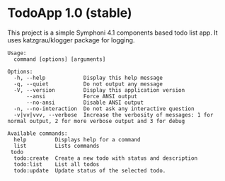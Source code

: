 # TodoApp 1.0 (stable)

This project is a simple Symphoni 4.1 components based todo list app.
It uses katzgrau/klogger package for logging.

```
Usage:
  command [options] [arguments]

Options:
  -h, --help            Display this help message
  -q, --quiet           Do not output any message
  -V, --version         Display this application version
      --ansi            Force ANSI output
      --no-ansi         Disable ANSI output
  -n, --no-interaction  Do not ask any interactive question
  -v|vv|vvv, --verbose  Increase the verbosity of messages: 1 for normal output, 2 for more verbose output and 3 for debug

Available commands:
  help         Displays help for a command
  list         Lists commands
 todo
  todo:create  Create a new todo with status and description
  todo:list    List all todos
  todo:update  Update status of the selected todo.
```
